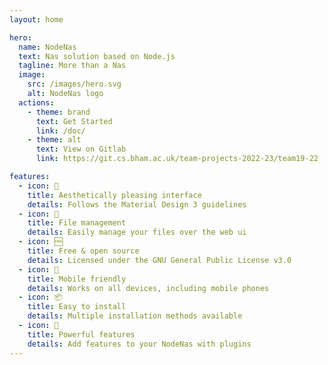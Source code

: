 ```yaml
---
layout: home

hero:
  name: NodeNas
  text: Nas solution based on Node.js
  tagline: More than a Nas
  image:
    src: /images/hero.svg
    alt: NodeNas logo
  actions:
    - theme: brand
      text: Get Started
      link: /doc/
    - theme: alt
      text: View on Gitlab
      link: https://git.cs.bham.ac.uk/team-projects-2022-23/team19-22

features:
  - icon: 🌸
    title: Aesthetically pleasing interface
    details: Follows the Material Design 3 guidelines
  - icon: 📂
    title: File management
    details: Easily manage your files over the web ui
  - icon: 🆓
    title: Free & open source
    details: Licensed under the GNU General Public License v3.0
  - icon: 📱
    title: Mobile friendly
    details: Works on all devices, including mobile phones
  - icon: 📦
    title: Easy to install
    details: Multiple installation methods available
  - icon: 🧩
    title: Powerful features
    details: Add features to your NodeNas with plugins
---
```

